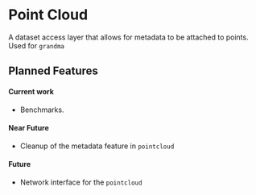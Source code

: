 # Point Cloud

A dataset access layer that allows for metadata to be attached to points. Used for `grandma`

## Planned Features

#### Current work
* Benchmarks.

#### Near Future
* Cleanup of the metadata feature in `pointcloud`

#### Future
* Network interface for the `pointcloud`